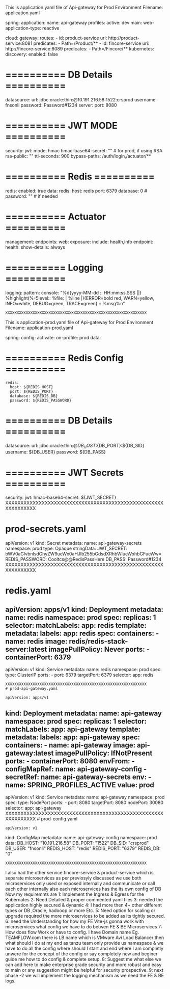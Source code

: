 This is application.yaml file of Api-gateway for Prod Environment
Filename: application.yaml

spring:
  application:
    name: api-gateway
  profiles:
    active: dev
  main:
    web-application-type: reactive

  cloud:
    gateway:
      routes:
        - id: product-service
          uri: http://product-service:8081
          predicates:
            - Path=/Product/**
        - id: fincore-service
          uri: http://fincore-service:8089
          predicates:
            - Path=/Fincore/**
    kubernetes:
      discovery:
        enabled: false
# ========== DB Details ==========
  datasource:
    url: jdbc:oracle:thin:@10.191.216.58:1522:crsprod
    username: fnsonli
    password: Password#1234
server:
  port: 8080
# ========== JWT MODE ==========
security:
  jwt:
    mode: hmac
    hmac-base64-secret: ""
    # for prod, if using RSA
    rsa-public: ""
    ttl-seconds: 900
    bypass-paths: /auth/login,/actuator/**
# ========== Redis ==========
redis:
  enabled: true
  data:
    redis:
      host: redis
      port: 6379
      database: 0
      # password: ""  # if needed
# ========== Actuator ==========
management:
  endpoints:
    web:
      exposure:
        include: health,info
  endpoint:
    health:
      show-details: always
# ========== Logging ==========
logging:
  pattern:
    console: "%d{yyyy-MM-dd :: HH:mm:ss.SSS ||} %highlight(%-5level:: %file: | %line |){ERROR=bold red, WARN=yellow, INFO=white, DEBUG=green, TRACE=green} :: %msg%n"

    XXXXXXXXXXXXXXXXXXXXXXXXXXXXXXXXXXXXXXXXXXXXXXXXXXXXXXXXXXXXXX

This is application-prod.yaml file of Api-gateway for Prod Environment
Filename: application-prod.yaml

spring:
  config:
    activate:
      on-profile: prod
  data:
  # ========== Redis Config ==========
    redis:
      host: ${REDIS_HOST}
      port: ${REDIS_PORT}
      database: ${REDIS_DB}
      password: ${REDIS_PASSWORD}
  # ========== DB Details ==========
  datasource:
    url: jdbc:oracle:thin:@${DB_HOST}:${DB_PORT}:${DB_SID}
    username: ${DB_USER}
    password: ${DB_PASS}
# ========== JWT Secrets ==========
security:
  jwt:
    hmac-base64-secret: ${JWT_SECRET}
    XXXXXXXXXXXXXXXXXXXXXXXXXXXXXXXXXXXXXXXXXXXXXXXXXXXXXXXXXXXXXX
# prod-secrets.yaml

apiVersion: v1
kind: Secret
metadata:
  name: api-gateway-secrets
  namespace: prod
type: Opaque
stringData:
  JWT_SECRET: bWV0aGlvbnlsdGhyZW9ueWx0aHJlb255bGdsdXRhbWlueWxhbGFueWw=
  REDIS_PASSWORD: Cooltcs@@RedisPassHere
  DB_PASS: Password#1234
    XXXXXXXXXXXXXXXXXXXXXXXXXXXXXXXXXXXXXXXXXXXXXXXXXXXXXXXXXXXXXX
  
# redis.yaml
apiVersion: apps/v1
kind: Deployment
metadata:
  name: redis
  namespace: prod
spec:
  replicas: 1
  selector:
    matchLabels:
      app: redis
  template:
    metadata:
      labels:
        app: redis
    spec:
      containers:
        - name: redis
          image: redis/redis-stack-server:latest
          imagePullPolicy: Never
          ports:
            - containerPort: 6379
---
apiVersion: v1
kind: Service
metadata:
  name: redis
  namespace: prod
spec:
  type: ClusterIP
  ports:
    - port: 6379
      targetPort: 6379
  selector:
    app: redis
	
    XXXXXXXXXXXXXXXXXXXXXXXXXXXXXXXXXXXXXXXXXXXXXXXXXXXXXXXXXXXXXX
	# prod-api-gateway.yaml
	
	apiVersion: apps/v1
kind: Deployment
metadata:
  name: api-gateway
  namespace: prod
spec:
  replicas: 1
  selector:
    matchLabels:
      app: api-gateway
  template:
    metadata:
      labels:
        app: api-gateway
    spec:
      containers:
        - name: api-gateway
          image: api-gateway:latest
          imagePullPolicy: IfNotPresent
          ports:
            - containerPort: 8080
          envFrom:
            - configMapRef:
                name: api-gateway-config
            - secretRef:
                name: api-gateway-secrets
          env:
            - name: SPRING_PROFILES_ACTIVE
              value: prod
---
apiVersion: v1
kind: Service
metadata:
  name: api-gateway
  namespace: prod
spec:
  type: NodePort
  ports:
    - port: 8080
      targetPort: 8080
      nodePort: 30080
  selector:
    app: api-gateway
    XXXXXXXXXXXXXXXXXXXXXXXXXXXXXXXXXXXXXXXXXXXXXXXXXXXXXXXXXXXXXX
	# prod-config.yaml
	
	apiVersion: v1
kind: ConfigMap
metadata:
 name: api-gateway-config
 namespace: prod
data:
 DB_HOST: "10.191.216.58"
 DB_PORT: "1522"
 DB_SID: "crsprod"
 DB_USER: "fnsonli"
 REDIS_HOST: "redis"
 REDIS_PORT: "6379"
 REDIS_DB: "0"
 
    XXXXXXXXXXXXXXXXXXXXXXXXXXXXXXXXXXXXXXXXXXXXXXXXXXXXXXXXXXXXXX
 I also had the other service fincore-service & product-service which is separate microservices as per previosyly discussed we use both microservices only used or exposed internally and communicate or call each other internally also each microservices has the its own config of DB
 Now my requiremnts are 
 1: Implement the Ingress & Egress for the Kubernates
 2: Need Detailed & proper commented yaml files
 3: needed the application highly secured & dynamic 
 4: I had more then 4+ other different types or DB ,Oracle, hadooop or more Etc.
 5: Need option for scaling or upgrade required the more microservices to be added as its tightly secured. 
 6: need the Understanding for how my FE Vite-js gonna work with microservices what config we have to do betwen FE & BE Microservices
 7: How does flow Work or have to config. I have  Domain name Eg. TEAMFLOW.com there is LB name which is VMware Avi Load Balancer then what should I do at my end as tanzu team only provide us namespace & we have to do all the config where should I start and end where I am completly unwere for the concept of the config or say completely new and beginer guide me how to do config & complete setup.
 8: Suggest me what else we can add here to make enterprise grade security and more robust and easy to main or any suggestion might be helpful for security prospective.
 9: next phase -2 we will implement the logging mechanism as we need the FE & BE logs.
 
